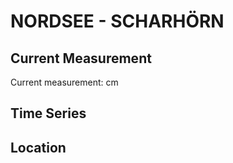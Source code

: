 # NORDSEE - SCHARHÖRN

## Current Measurement

Current measurement: <Value topic="rivers/pegel-online/NORDSEE/SCHARHÖRN/measurementValue"/> cm

## Time Series

<TimeSeries topic="rivers/pegel-online/NORDSEE/SCHARHÖRN/measurementValue" period="week" />

## Location

<WorldMap>
  <Marker lat="53.96703953026536" lon="8.462560576653868" labelTopic="rivers/pegel-online/NORDSEE/SCHARHÖRN" />
</WorldMap>
